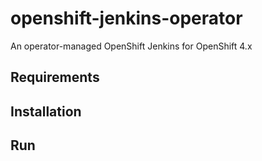 # openshift-jenkins-operator
An operator-managed OpenShift Jenkins for OpenShift 4.x

## Requirements

## Installation

## Run


